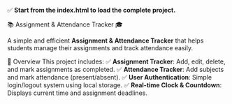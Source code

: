 

✅ **Start from the index.html to load the complete project.**


📚 Assignment & Attendance Tracker 🎓

A simple and efficient **Assignment & Attendance Tracker** that helps students manage their assignments and track attendance easily.

🌟 Overview
This project includes:
✅ **Assignment Tracker**: Add, edit, delete, and mark assignments as completed.
✅ **Attendance Tracker**: Add subjects and mark attendance (present/absent).
✅ **User Authentication**: Simple login/logout system using local storage.
✅ **Real-time Clock & Countdown**: Displays current time and assignment deadlines.

